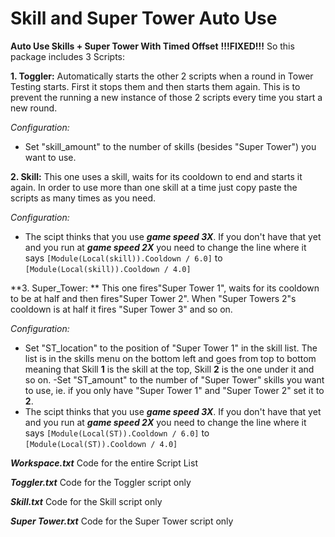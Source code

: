 # Skill and Super Tower Auto Use

**Auto Use Skills + Super Tower With Timed Offset**
**!!!FIXED!!!**
So this package includes 3 Scripts:

**1. Toggler:** Automatically starts the other 2 scripts when a round in Tower Testing starts. First it stops them and then starts them again. This is to prevent the running a new instance of those 2 scripts every time you start a new round.

*Configuration:*
- Set "skill_amount" to the number of skills (besides "Super Tower") you want to use.


**2. Skill:** This one uses a skill, waits for its cooldown to end and starts it again. In order to use more than one skill at a time just copy paste the scripts as many times as you need.

*Configuration:*  
- The scipt thinks that you use ***game speed 3X***. If you don't have that yet and you run at ***game speed 2X*** you need to change the line where it says ```[Module(Local(skill)).Cooldown / 6.0]``` to ```[Module(Local(skill)).Cooldown / 4.0]``` 


**3. Super_Tower: ** This one fires"Super Tower 1", waits for its cooldown to be at half and then fires"Super Tower 2". When "Super Towers 2"s cooldown is at half it fires "Super Tower 3" and so on.

*Configuration:*  
- Set "ST_location" to the position of "Super Tower 1" in the skill list. The list is in the skills menu on the bottom left and goes from top to bottom meaning that Skill **1** is the skill at the top, Skill **2** is the one under it and so on.
-Set "ST_amount" to the number of "Super Tower" skills you want to use, ie. if you only have "Super Tower 1" and "Super Tower 2" set it to **2**.
- The scipt thinks that you use ***game speed 3X***. If you don't have that yet and you run at ***game speed 2X*** you need to change the line where it says ```[Module(Local(ST)).Cooldown / 6.0]``` to ```[Module(Local(ST)).Cooldown / 4.0]``` 



***Workspace.txt***
Code for the entire Script List

***Toggler.txt***
Code for the Toggler script only

***Skill.txt***
Code for the Skill script only

***Super Tower.txt***
Code for the Super Tower script only
